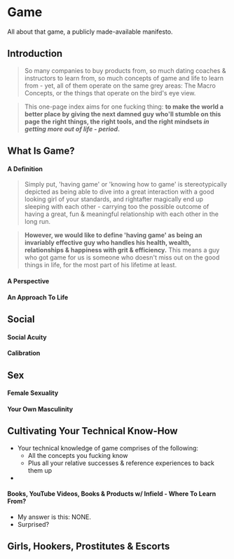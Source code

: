 # Game

All about that game, a publicly made-available manifesto.

## Introduction

> So many companies to buy products from, so much dating coaches & instructors to learn from, so much concepts of game and life to learn from - yet, all of them operate on the same grey areas: The Macro Concepts, or the things that operate on the bird's eye view.

> This one-page index aims for one fucking thing: **to make the world a better place by giving the next damned guy who'll stumble on this page the right things, the right tools, and the right mindsets _in getting more out of life - period_.**

## What Is Game?

#### A Definition

> Simply put, 'having game' or 'knowing how to game' is stereotypically depicted as being able to dive into a great interaction with a good looking girl of your standards, and rightafter magically end up sleeping with each other - carrying too the possible outcome of having a great, fun & meaningful relationship with each other in the long run.

> **However, we would like to define 'having game' as being an invariably effective guy who handles his health, wealth, relationships & happiness with grit & efficiency.** This means a guy who got game for us is someone who doesn't miss out on the good things in life, for the most part of his lifetime at least.

#### A Perspective

#### An Approach To Life


## Social

#### Social Acuity

#### Calibration

## Sex

#### Female Sexuality

#### Your Own Masculinity

##  Cultivating Your Technical Know-How

- Your technical knowledge of game comprises of the following:
  - All the concepts you fucking know
  - Plus all your relative successes & reference experiences to back them up
- 

#### Books, YouTube Videos, Books & Products w/ Infield - Where To Learn From?

- My answer is this: NONE.
- Surprised? 

## Girls, Hookers, Prostitutes & Escorts
